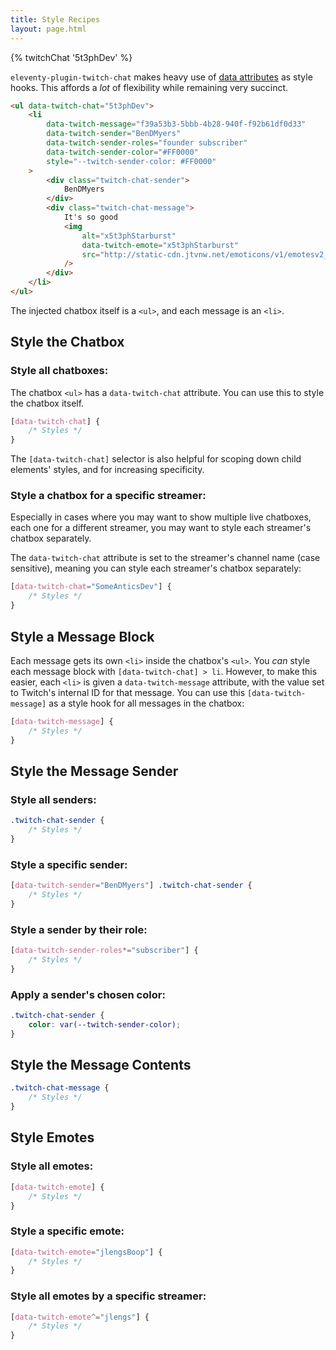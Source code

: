 ```yaml
---
title: Style Recipes
layout: page.html
---
```


{% twitchChat '5t3phDev' %}

`eleventy-plugin-twitch-chat` makes heavy use of [data attributes](https://developer.mozilla.org/en-US/docs/Learn/HTML/Howto/Use_data_attributes) as style hooks. This affords a *lot* of flexibility while remaining very succinct.


```html
<ul data-twitch-chat="5t3phDev">
	<li
		data-twitch-message="f39a53b3-5bbb-4b28-940f-f92b61df0d33"
		data-twitch-sender="BenDMyers"
		data-twitch-sender-roles="founder subscriber"
		data-twitch-sender-color="#FF0000"
		style="--twitch-sender-color: #FF0000"
	>
		<div class="twitch-chat-sender">
			BenDMyers
		</div>
		<div class="twitch-chat-message">
			It's so good
			<img
				alt="x5t3phStarburst"
				data-twitch-emote="x5t3phStarburst"
				src="http://static-cdn.jtvnw.net/emoticons/v1/emotesv2_158f6b36fc8a440988b09eed270e5abb/3.0"
			/>
		</div>
	</li>
</ul>
```

The injected chatbox itself is a `<ul>`, and each message is an `<li>`.

## Style the Chatbox

### Style all chatboxes:

The chatbox `<ul>` has a `data-twitch-chat` attribute. You can use this to style the chatbox itself. 

```css
[data-twitch-chat] {
	/* Styles */
}
```

The `[data-twitch-chat]` selector is also helpful for scoping down child elements' styles, and for increasing specificity.

### Style a chatbox for a specific streamer:

Especially in cases where you may want to show multiple live chatboxes, each one for a different streamer, you may want to style each streamer's chatbox separately.

The `data-twitch-chat` attribute is set to the streamer's channel name (case sensitive), meaning you can style each streamer's chatbox separately:

```css
[data-twitch-chat="SomeAnticsDev"] {
	/* Styles */
}
```

## Style a Message Block

Each message gets its own `<li>` inside the chatbox's `<ul>`. You *can* style each message block with `[data-twitch-chat] > li`. However, to make this easier, each `<li>` is given a `data-twitch-message` attribute, with the value set to Twitch's internal ID for that message. You can use this `[data-twitch-message]` as a style hook for all messages in the chatbox:

```css
[data-twitch-message] {
	/* Styles */
}
```

## Style the Message Sender

### Style all senders:

```css
.twitch-chat-sender {
	/* Styles */
}
```

### Style a specific sender:

```css
[data-twitch-sender="BenDMyers"] .twitch-chat-sender {
	/* Styles */
}
```

### Style a sender by their role:

```css
[data-twitch-sender-roles*="subscriber"] {
	/* Styles */
}
```

### Apply a sender's chosen color:

```css
.twitch-chat-sender {
	color: var(--twitch-sender-color);
}
```

## Style the Message Contents

```css
.twitch-chat-message {
	/* Styles */
}
```

## Style Emotes

### Style all emotes:

```css
[data-twitch-emote] {
	/* Styles */
}
```

### Style a specific emote:

```css
[data-twitch-emote="jlengsBoop"] {
	/* Styles */
}
```

### Style all emotes by a specific streamer:

```css
[data-twitch-emote^="jlengs"] {
	/* Styles */
}
```